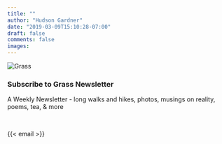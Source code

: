 ```yaml
---
title: ""
author: "Hudson Gardner"
date: "2019-03-09T15:10:28-07:00"
draft: false
comments: false
images:
---
```






![Grass](/img/grass-small.png)


### Subscribe to Grass Newsletter
A Weekly Newsletter - long walks and hikes, photos, musings on reality,  
poems, tea, & more


&nbsp;

{{< email >}}
